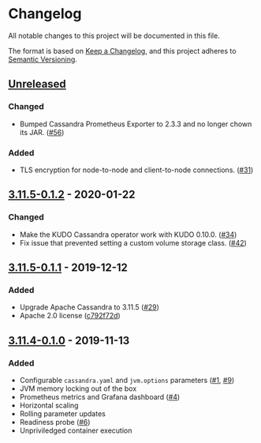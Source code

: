 # Changelog

All notable changes to this project will be documented in this file.

The format is based on [Keep a Changelog](https://keepachangelog.com/en/1.0.0/),
and this project adheres to
[Semantic Versioning](https://semver.org/spec/v2.0.0.html).

## [Unreleased]

### Changed

- Bumped Cassandra Prometheus Exporter to 2.3.3 and no longer chown its JAR.
  ([#56](https://github.com/mesosphere/kudo-cassandra-operator/pull/56))

### Added

- TLS encryption for node-to-node and client-to-node connections.
  ([#31](https://github.com/mesosphere/kudo-cassandra-operator/pull/31))

## [3.11.5-0.1.2] - 2020-01-22

### Changed

- Make the KUDO Cassandra operator work with KUDO 0.10.0.
  ([#34](https://github.com/mesosphere/kudo-cassandra-operator/pull/34))
- Fix issue that prevented setting a custom volume storage class.
  ([#42](https://github.com/mesosphere/kudo-cassandra-operator/pull/42))

## [3.11.5-0.1.1] - 2019-12-12

### Added

- Upgrade Apache Cassandra to 3.11.5
  ([#29](https://github.com/mesosphere/kudo-cassandra-operator/pull/29))
- Apache 2.0 license
  ([c792f72d](https://github.com/mesosphere/kudo-cassandra-operator/commit/c792f72d132ad01dd02859f3dc266f3e54142e32))

## [3.11.4-0.1.0] - 2019-11-13

### Added

- Configurable `cassandra.yaml` and `jvm.options` parameters
  ([#1](https://github.com/mesosphere/kudo-cassandra-operator/pull/1),
  [#9](https://github.com/mesosphere/kudo-cassandra-operator/pull/9))
- JVM memory locking out of the box
- Prometheus metrics and Grafana dashboard
  ([#4](https://github.com/mesosphere/kudo-cassandra-operator/pull/4))
- Horizontal scaling
- Rolling parameter updates
- Readiness probe
  ([#6](https://github.com/mesosphere/kudo-cassandra-operator/pull/6))
- Unpriviledged container execution

[unreleased]:
  https://github.com/mesosphere/kudo-cassandra-operator/compare/v3.11.5-0.1.2...HEAD
[3.11.5-0.1.2]:
  https://github.com/mesosphere/kudo-cassandra-operator/compare/v3.11.5-0.1.1...v3.11.5-0.1.2
[3.11.5-0.1.1]:
  https://github.com/mesosphere/kudo-cassandra-operator/compare/v3.11.4-0.1.0...v3.11.5-0.1.1
[3.11.4-0.1.0]:
  https://github.com/mesosphere/kudo-cassandra-operator/releases/tag/v3.11.4-0.1.0
